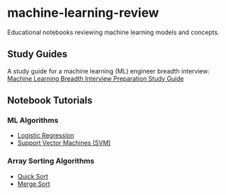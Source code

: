 # machine-learning-review
Educational notebooks reviewing machine learning models and concepts.

## Study Guides

A study guide for a machine learning (ML) engineer breadth interview: [Machine Learning Breadth Interview Preparation Study Guide](https://github.com/jman4162/machine-learning-review/blob/main/Machine%20Learning%20Breadth%20Interview%20Preparation%20Study%20Guide/Machine%20Learning%20Breadth%20Interview%20Preparation%20Study%20Guide.pdf)

## Notebook Tutorials

### ML Algorithms
- [Logistic Regression](https://github.com/jman4162/machine-learning-review/blob/main/Review_Python_Tutorial_on_Logistic_Regression.ipynb)
- [Support Vector Machines (SVM)](https://github.com/jman4162/machine-learning-review/blob/main/Python_Review_Tutorial_Support_Vector_Machines_(SVM).ipynb)

### Array Sorting Algorithms
- [Quick Sort](https://github.com/jman4162/machine-learning-review/blob/main/An_Introduction_to_Quicksort_Using_Python.ipynb)
- [Merge Sort](https://github.com/jman4162/machine-learning-review/blob/main/Merge_Sort_Algorithm_Tutorial_in_Python.ipynb)

